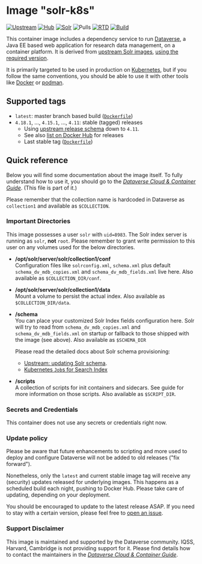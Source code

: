 # Image "solr-k8s"

[![Upstream](https://img.shields.io/badge/Dataverse-v4.18.1-important.svg)](https://github.com/IQSS/dataverse/releases/v4.18.1)
[![Hub](https://img.shields.io/static/v1.svg?label=image&message=solr-k8s&logo=docker)](https://hub.docker.com/r/iqss/solr-k8s)
[![Solr](https://img.shields.io/static/v1.svg?label=upstream&message=7.3.1&logo=docker)](https://hub.docker.com/_/solr)
![Pulls](https://img.shields.io/docker/pulls/iqss/solr-k8s)
[![RTD](https://img.shields.io/readthedocs/dataverse-k8s)](https://dataverse-k8s.readthedocs.io)
[![Build](https://jenkins.dataverse.org/job/dataverse-k8s/job/image-solr/job/master/badge/icon?subject=master&status=pushed&color=purple)](https://jenkins.dataverse.org/job/dataverse-k8s/job/image-solr/job/master)

This container image includes a dependency service to run [Dataverse](https://dataverse.org), a
Java EE based web application for research data management, on a container platform.
It is derived from [upstream Solr images](https://hub.docker.com/_/solr), [using the
required version](http://guides.dataverse.org/en/4.18.1/installation/prerequisites.html#solr).

It is primarily targeted to be used in production on [Kubernetes](https://kubernetes.io),
but if you follow the same conventions, you should be able to use it with other tools
like [Docker](https://docker.io) or [podman](https://podman.io).

## Supported tags

- `latest`: master branch based build ([`Dockerfile`](https://github.com/IQSS/dataverse-kubernetes/blob/master/docker/dataverse-k8s/glassfish/Dockerfile))
- `4.18.1`, ..., `4.15.1`, ..., `4.11`: stable (tagged) releases
  - Using [upstream release schema](https://github.com/IQSS/dataverse/releases/) down to `4.11`.
  - See also [list on Docker Hub](https://hub.docker.com/r/iqss/dataverse-k8s/tags?page=1&ordering=last_updated&name=4.)
    for releases
  - Last stable tag ([`Dockerfile`](https://github.com/IQSS/dataverse-kubernetes/blob/v4.18.1/docker/solr-k8s/Dockerfile))

## Quick reference

Below you will find some documentation about the image itself.
To fully understand how to use it, you should go to the
[*Dataverse Cloud & Container Guide*](https://dataverse-k8s.rtfd.io).
(This file is part of it.)

Please remember that the collection name is hardcoded in Dataverse as `collection1`
and available as `$COLLECTION`.

### Important Directories

This image possesses a user `solr` with `uid=8983`. The Solr index server
is running as `solr`, **not** `root`. Please remember to grant write permission
to this user on any volumes used for the below directories.

- **/opt/solr/server/solr/collection1/conf** <br />
  Configuration files like `solrconfig.xml`, `schema.xml` plus default
  `schema_dv_mdb_copies.xml` and `schema_dv_mdb_fields.xml` live here.
  Also available as `$COLLECTION_DIR/conf`.
- **/opt/solr/server/solr/collection1/data** <br />
  Mount a volume to persist the actual index. Also available as `$COLLECTION_DIR/data`.
- **/schema** <br />
  You can place your customized Solr Index fields configuration here.
  Solr will try to read from `schema_dv_mdb_copies.xml` and `schema_dv_mdb_fields.xml`
  on startup or fallback to those shipped with the image (see above).
  Also available as `$SCHEMA_DIR`

  Please read the detailed docs about Solr schema provisioning:
   - [Upstream: updating Solr schema](http://guides.dataverse.org/en/4.18.1/admin/metadatacustomization.html#updating-the-solr-schema).
   - [Kubernetes `Job`s for Search Index](https://dataverse-k8s.rtfd.io/en/4.18.1/day2/job-index.html)
- **/scripts** <br />
  A collection of scripts for init containers and sidecars. See guide for more
  information on those scripts. Also available as `$SCRIPT_DIR`.

### Secrets and Credentials

This container does not use any secrets or credentials right now.

### Update policy

Please be aware that future enhancements to scripting and more used to deploy and
configure Dataverse will not be added to old releases ("fix forward").

Nonetheless, only the `latest` and current stable image tag will receive any (security)
updates released for underlying images. This happens as a scheduled build each
night, pushing to Docker Hub. Please take care of updating, depending on your deployment.

You should be encouraged to update to the latest release ASAP.
If you need to stay with a certain version, please feel free to [open an issue](https://github.com/IQSS/dataverse-kubernetes/issues/new).

### Support Disclaimer

This image is maintained and supported by the Dataverse community. IQSS, Harvard, Cambridge
is not providing support for it. Please find details how to contact the maintainers
in the [*Dataverse Cloud & Container Guide*](https://dataverse-k8s.rtfd.io).
